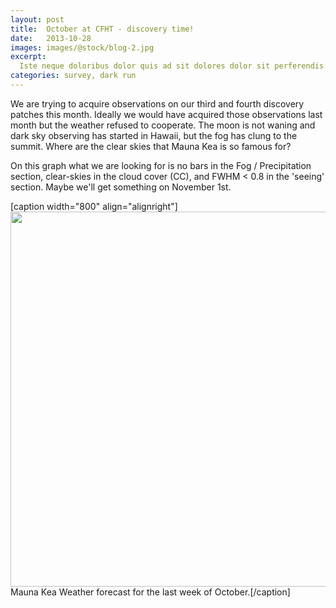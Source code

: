 ```yaml
---
layout: post
title:  October at CFHT - discovery time!
date:   2013-10-28
images: images/@stock/blog-2.jpg
excerpt:
  Iste neque doloribus dolor quis ad sit dolores dolor sit perferendis. nemo in rerum ducimus possimus aspernatur quas est. dolorem eaque vel id quasi voluptatem eligendi rerum et quo ut. fuga qui ea voluptates sunt
categories: survey, dark run
---
```



We are trying to acquire observations on our third and fourth discovery patches this month.
Ideally we would have acquired those observations last month but the weather refused to cooperate. 
The moon is not waning and dark sky observing has started in Hawaii, but the fog has clung to the summit. 
Where are the clear skies that Mauna Kea is so famous for?

On this graph what we are looking for is no bars in the Fog / Precipitation section, 
clear-skies in the cloud cover (CC), and FWHM < 0.8 in the 'seeing' section. 
Maybe we'll get something on November 1st. 

[caption width="800" align="alignright"]<a href="http://mkwc.ifa.hawaii.edu/forecast/mko/trends/index.cgi?model=&trendtime=2013102917"><img src="http://mkwc.ifa.hawaii.edu/forecast/mko/trends/fcst/images/fcst.2013102917.keyvar.latest.jpg" width="800" height="600" class /></a> Mauna Kea Weather forecast for the last week of October.[/caption]
